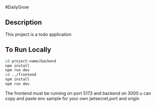 #DailyGrow

## Description

This project is a todo application

## To Run Locally

```bash
cd project-name/backend
npm install
npm run dev
cd ../frontend
npm install
npm run dev
```

The frontend must be running on port 5173 and backend on 3000
u can copy and paste env sample for your own jwtsecret,port and origin
